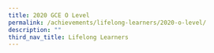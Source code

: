 ```yaml
---
title: 2020 GCE O Level
permalink: /achievements/lifelong-learners/2020-o-level/
description: ""
third_nav_title: Lifelong Learners
---
```

